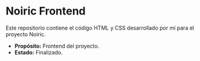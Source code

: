 # Noiric Frontend
Este repositorio contiene el código HTML y CSS desarrollado por mí para el proyecto Noiric.  
- **Propósito:** Frontend del proyecto.  
- **Estado:** Finalizado.  
